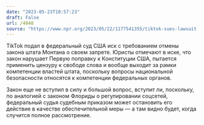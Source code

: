 ```yaml
---
date: "2023-05-23T10:57:23"
draft: False
url: /4048
source: "https://www.npr.org/2023/05/22/1177541355/tiktok-sues-lawsuit-montana-law-ban"
---
```


TikTok подал в федеральный суд США иск с требованием отмены закона штата Монтана о своем запрете. Юристы отмечают в иске, что закон нарушает Первую поправку к Конституции США, пытается применить цензуру к свободе слова и вообще выходит за рамки компетенции властей штата, поскольку вопросы национальной безопасности относятся к компетенции федеральных органов.

Закон еще не вступил в силу и большой вопрос, вступит ли, поскольку, по аналогией с законом Флориды о регулировании соцсетей, федеральный судья судебным приказом может остановить его действие в качестве обеспечительной меры — а там видно будет, когда случится полное рассмотрение.
